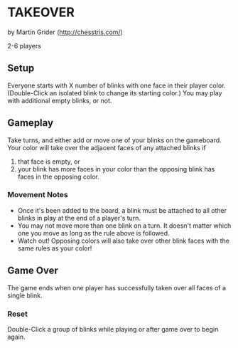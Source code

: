 
# TAKEOVER

by Martin Grider (http://chesstris.com/)

2-6 players

## Setup

Everyone starts with X number of blinks with one face in their player color.
(Double-Click an isolated blink to change its starting color.)
You may play with additional empty blinks, or not.

## Gameplay

Take turns, and either add or move one of your blinks on the gameboard.
Your color will take over the adjacent faces of any attached blinks if
1. that face is empty, or
2. your blink has more faces in your color than the opposing blink has faces in the opposing color.

### Movement Notes
- Once it's been added to the board, a blink must be attached to all other blinks in play at the end of a player's turn.
- You may not move more than one blink on a turn. It doesn't matter which one you move as long as the rule above is followed.
- Watch out! Opposing colors will also take over other blink faces with the same rules as your color!

## Game Over
The game ends when one player has successfully taken over all faces of a single blink.

### Reset
Double-Click a group of blinks while playing or after game over to begin again.


